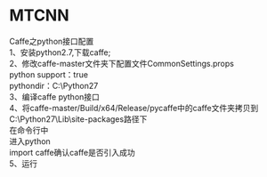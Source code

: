 # MTCNN

Caffe之python接口配置  
1、安装python2.7,下载caffe;  
2、修改caffe-master文件夹下配置文件CommonSettings.props  
         python support：true    
         pythondir：C:\Python27  
3、编译caffe python接口  
4、将caffe-master/Build/x64/Release/pycaffe中的caffe文件夹拷贝到C:\Python27\Lib\site-packages路径下  
   在命令行中  
   进入python  
   import caffe确认caffe是否引入成功  
 5、运行
